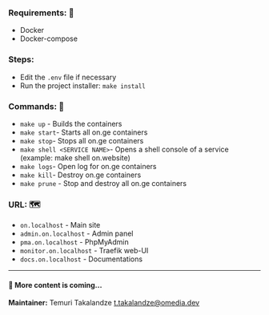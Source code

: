 ### **Requirements:** 🔌
  - Docker
  - Docker-compose

### **Steps:**
  - Edit the `.env` file if necessary
  - Run the project installer: `make install`

### **Commands:** 📄
  - `make up` - Builds the containers
  - `make start`- Starts all on.ge containers
  - `make stop`- Stops all on.ge containers
  - `make shell <SERVICE NAME>`- Opens a shell console of a service (example: make shell on.website)
  - `make logs`- Open log for on.ge containers
  - `make kill`- Destroy on.ge containers
  - `make prune` - Stop and destroy all on.ge containers

### **URL:** 🗺️
  - `on.localhost` - Main site
  - `admin.on.localhost` - Admin panel
  - `pma.on.localhost` - PhpMyAdmin
  - `monitor.on.localhost` - Traefik web-UI
  - `docs.on.localhost` - Documentations

---
#### 🔔 More content is coming...
**Maintainer:** Temuri Takalandze <t.takalandze@omedia.dev>